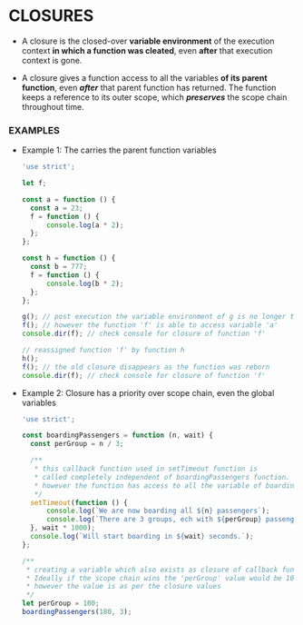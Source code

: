 # CLOSURES

- A closure is the closed-over **variable environment** of the execution context **in which a function was cleated**, even **after** that execution context is gone.

- A closure gives a function access to all the variables **of its parent function**, even **_after_** that parent function has returned. The function keeps a reference to its outer scope, which **_preserves_** the scope chain throughout time.

### EXAMPLES

- Example 1: The carries the parent function variables

  ```javascript
  'use strict';

  let f;

  const a = function () {
  	const a = 23;
  	f = function () {
  		console.log(a * 2);
  	};
  };

  const h = function () {
  	const b = 777;
  	f = function () {
  		console.log(b * 2);
  	};
  };

  g(); // post execution the variable environment of g is no longer there
  f(); // however the function 'f' is able to access variable 'a'
  console.dir(f); // check console for closure of function 'f'

  // reassigned function 'f' by function h
  h();
  f(); // the old closure disappears as the function was reborn
  console.dir(f); // check console for closure of function 'f'
  ```

- Example 2: Closure has a priority over scope chain, even the global variables

  ```javascript
  'use strict';

  const boardingPassengers = function (n, wait) {
  	const perGroup = n / 3;

  	/**
  	 * this callback function used in setTimeout function is
  	 * called completely independent of boardingPassengers function.
  	 * however the function has access to all the variable of boardingPassengers
  	 */
  	setTimeout(function () {
  		console.log(`We are now boarding all ${n} passengers`);
  		console.log(`There are 3 groups, ech with ${perGroup} passengers`);
  	}, wait * 1000);
  	console.log(`Will start boarding in ${wait} seconds.`);
  };

  /**
   * creating a variable which also exists as closure of callback function of setTimeout
   * Ideally if the scope chain wins the 'perGroup' value would be 100 for the callback function
   * however the value is as per the closure values
   */
  let perGroup = 100;
  boardingPassengers(180, 3);
  ```
